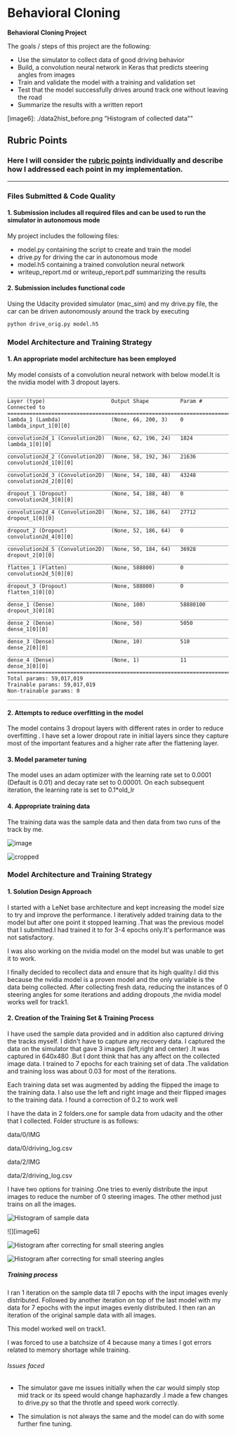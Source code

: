 # **Behavioral Cloning**

**Behavioral Cloning Project**

The goals / steps of this project are the following:
* Use the simulator to collect data of good driving behavior
* Build, a convolution neural network in Keras that predicts steering angles from images
* Train and validate the model with a training and validation set
* Test that the model successfully drives around track one without leaving the road
* Summarize the results with a written report


[//]: # (Image References)

[image1]: ./center_2018_02_13_00_06_42_397 "image"
[image2]: ./center_2018_02_13_00_06_42_397_cropped.jpg "cropped"
[image3]: ./data0hist_after.png "Histogram after correcting for small steering angles"
[image4]: ./data2hist_after.png "Histogram after correcting for small steering angles"
[image5]: ./data0hist_before.png "Histogram of sample data"
[image6]: ./data2hist_before.png "Histogram of collected data""

## Rubric Points
### Here I will consider the [rubric points](https://review.udacity.com/#!/rubrics/432/view) individually and describe how I addressed each point in my implementation.  

---
### Files Submitted & Code Quality

#### 1. Submission includes all required files and can be used to run the simulator in autonomous mode

My project includes the following files:
* model.py containing the script to create and train the model
* drive.py for driving the car in autonomous mode
* model.h5 containing a trained convolution neural network
* writeup_report.md or writeup_report.pdf summarizing the results

#### 2. Submission includes functional code
Using the Udacity provided simulator (mac_sim) and my drive.py file, the car can be driven autonomously around the track by executing
```sh
python drive_orig.py model.h5
```


### Model Architecture and Training Strategy

#### 1. An appropriate model architecture has been employed

My model consists of a convolution neural network with below model.It is the nvidia model with 3 dropout layers.

```
____________________________________________________________________________________________________
Layer (type)                     Output Shape          Param #     Connected to
====================================================================================================
lambda_1 (Lambda)                (None, 66, 200, 3)    0           lambda_input_1[0][0]
____________________________________________________________________________________________________
convolution2d_1 (Convolution2D)  (None, 62, 196, 24)   1824        lambda_1[0][0]
____________________________________________________________________________________________________
convolution2d_2 (Convolution2D)  (None, 58, 192, 36)   21636       convolution2d_1[0][0]
____________________________________________________________________________________________________
convolution2d_3 (Convolution2D)  (None, 54, 188, 48)   43248       convolution2d_2[0][0]
____________________________________________________________________________________________________
dropout_1 (Dropout)              (None, 54, 188, 48)   0           convolution2d_3[0][0]
____________________________________________________________________________________________________
convolution2d_4 (Convolution2D)  (None, 52, 186, 64)   27712       dropout_1[0][0]
____________________________________________________________________________________________________
dropout_2 (Dropout)              (None, 52, 186, 64)   0           convolution2d_4[0][0]
____________________________________________________________________________________________________
convolution2d_5 (Convolution2D)  (None, 50, 184, 64)   36928       dropout_2[0][0]
____________________________________________________________________________________________________
flatten_1 (Flatten)              (None, 588800)        0           convolution2d_5[0][0]
____________________________________________________________________________________________________
dropout_3 (Dropout)              (None, 588800)        0           flatten_1[0][0]
____________________________________________________________________________________________________
dense_1 (Dense)                  (None, 100)           58880100    dropout_3[0][0]
____________________________________________________________________________________________________
dense_2 (Dense)                  (None, 50)            5050        dense_1[0][0]
____________________________________________________________________________________________________
dense_3 (Dense)                  (None, 10)            510         dense_2[0][0]
____________________________________________________________________________________________________
dense_4 (Dense)                  (None, 1)             11          dense_3[0][0]
====================================================================================================
Total params: 59,017,019
Trainable params: 59,017,019
Non-trainable params: 0
____________________________________________________________________________________________________
```

#### 2. Attempts to reduce overfitting in the model

The model contains 3 dropout layers with different rates in order to reduce overfitting . I have set a
lower dropout rate in initial layers since they capture most of the important features and a higher rate after the flattening layer.


#### 3. Model parameter tuning

The model uses an adam optimizer with the learning rate set to 0.0001 (Default is 0.01) and decay rate set to 0.00001.
On each subsequent iteration, the learning rate is set to 0.1*old_lr

#### 4. Appropriate training data

The training data was the sample data and then data from two runs of the track by me.

![][image1]

![][image2]
### Model Architecture and Training Strategy

#### 1. Solution Design Approach

I started with a LeNet base architecture and kept increasing the model size to try and improve the performance.
I iteratively added training data to the model but after one point it stopped learning .That was the previous model that I submitted.I had trained it to for 3-4 epochs only.It's performance was not satisfactory.

I was also working on the nvidia model on the model but was unable to get it to work.

I finally decided to recollect data and ensure that its high quality.I did this because the nvidia model is a proven model and the only variable is the data being collected.
After collecting fresh data, reducing the  instances of 0 steering angles for some iterations and adding dropouts ,the nvidia model works well for track1.

#### 2. Creation of the Training Set & Training Process

I have used the sample data provided and in addition also captured driving the tracks myself.
I didn't have to capture any recovery data.
I captured the data on the simulator that gave 3 images (left,right and center) .It was captured in 640x480 .But I dont think that has any affect on the collected image data.
I trained to 7 epochs for each training set of data .The validation and training loss was  about 0.03 for most of the iterations.

Each training data set was augmented by adding the flipped the image to the training data. I also use the left and right image and their flipped images to the training data.
I found a correction of 0.2 to work well


I have the data in 2 folders.one for sample data from udacity and the other that I collected.
Folder structure is as follows:

data/0/IMG

data/0/driving_log.csv

data/2/IMG

data/2/driving_log.csv


I have two options for training .One tries to evenly distribute the input images to reduce the number of 0 steering images.
The other method just trains on all the images.


![][image5]

![][image6]

![][image3]

![][image4]


##### Training process
I ran 1 iteration on the sample data till 7 epochs with the input images evenly distributed.
Followed by another iteration on top of  the last model with my data for 7 epochs with the input images evenly distributed.
I then ran an iteration of the original sample data with all images.

This model worked well on track1.



I was forced to use a batchsize of 4 because many a times I got errors related to memory shortage while training.


###### Issues faced

- The simulator gave me issues initially when the car would simply stop mid track or its speed would change haphazardly .I made a few changes to drive.py so that the throtle and speed work correctly.


- The simulation is not always the same and the model can do with some further fine tuning.
